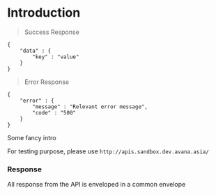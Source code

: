 # Introduction

> Success Response

```
{
    "data" : {
        "key" : "value"
    }
}
```

> Error Response

```
{
    "error" : {
        "message" : "Relevant error message",
        "code" : "500"
    }
}
```
Some fancy intro

For testing purpose, please use `http://apis.sandbox.dev.avana.asia/`

### Response
All response from the API is enveloped in a common envelope

